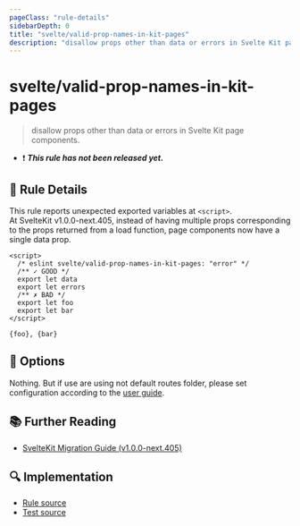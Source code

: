 ```yaml
---
pageClass: "rule-details"
sidebarDepth: 0
title: "svelte/valid-prop-names-in-kit-pages"
description: "disallow props other than data or errors in Svelte Kit page components."
---
```


# svelte/valid-prop-names-in-kit-pages

> disallow props other than data or errors in Svelte Kit page components.

- :exclamation: <badge text="This rule has not been released yet." vertical="middle" type="error"> **_This rule has not been released yet._** </badge>

## :book: Rule Details

This rule reports unexpected exported variables at `<script>`.<br>
At SvelteKit v1.0.0-next.405, instead of having multiple props corresponding to the props returned from a load function, page components now have a single data prop.

<script>
  const config = {settings: {
    kit: {
      files: {
        routes: "",
      },
    },
  },
  }
</script>

<ESLintCodeBlock config="{config}">

<!--eslint-skip-->

```svelte
<script>
  /* eslint svelte/valid-prop-names-in-kit-pages: "error" */
  /** ✓ GOOD */
  export let data
  export let errors
  /** ✗ BAD */
  export let foo
  export let bar
</script>

{foo}, {bar}
```

</ESLintCodeBlock>

## :wrench: Options

Nothing. But if use are using not default routes folder, please set configuration according to the [user guide](../user-guide.md#settings-kit).

## :books: Further Reading

- [SvelteKit Migration Guide (v1.0.0-next.405)](https://github.com/sveltejs/kit/discussions/5774#discussioncomment-3292707)

## :mag: Implementation

- [Rule source](https://github.com/ota-meshi/eslint-plugin-svelte/blob/main/src/rules/valid-prop-names-in-kit-pages.ts)
- [Test source](https://github.com/ota-meshi/eslint-plugin-svelte/blob/main/tests/src/rules/valid-prop-names-in-kit-pages.ts)
